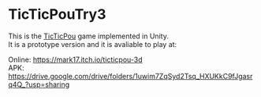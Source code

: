 # TicTicPouTry3

This is the [TicTicPou](https://github.com/Markkop/TicTicPou) game implemented in Unity.  
It is a prototype version and it is avaliable to play at:  
  
Online: https://mark17.itch.io/ticticpou-3d  
APK: https://drive.google.com/drive/folders/1uwim7ZqSyd2Tsq_HXUKkC9fJgasrq4Q_?usp=sharing  
